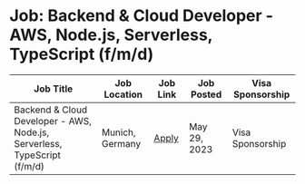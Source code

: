 # Job: Backend & Cloud Developer - AWS, Node.js, Serverless, TypeScript (f/m/d)

| Job Title | Job Location | Job Link | Job Posted | Visa Sponsorship |
| --- | --- | --- | --- | --- |
| Backend & Cloud Developer - AWS, Node.js, Serverless, TypeScript (f/m/d) | Munich, Germany | [Apply](https://join.com/companies/ticketbro/8089652-backend-and-cloud-developer-aws-node-js-serverless-typescript-f-m-d) | May 29, 2023 | Visa Sponsorship |

